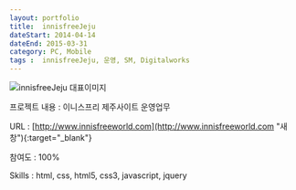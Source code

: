 ```yaml
---
layout: portfolio
title:  innisfreeJeju
dateStart: 2014-04-14
dateEnd: 2015-03-31
category: PC, Mobile
tags :  innisfreeJeju, 운영, SM, Digitalworks
---
```


![innisfreeJeju 대표이미지](/jkw/portfolio/images/innisfreeJeju/img01.jpg)


프로젝트 내용
: 이니스프리 제주사이트 운영업무

URL
: [http://www.innisfreeworld.com](http://www.innisfreeworld.com  "새창"){:target="_blank"}

참여도
: 100%

Skills
: html, css, html5, css3, javascript, jquery
